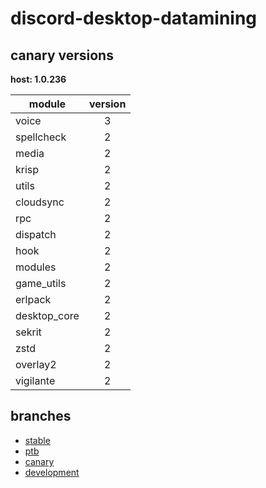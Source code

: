 # discord-desktop-datamining

## canary versions

**host: 1.0.236**

| module | version |
| ------ | :-----: |
| voice | 3 |
| spellcheck | 2 |
| media | 2 |
| krisp | 2 |
| utils | 2 |
| cloudsync | 2 |
| rpc | 2 |
| dispatch | 2 |
| hook | 2 |
| modules | 2 |
| game_utils | 2 |
| erlpack | 2 |
| desktop_core | 2 |
| sekrit | 2 |
| zstd | 2 |
| overlay2 | 2 |
| vigilante | 2 |

## branches

- [stable](https://github.com/OpenAsar/discord-desktop-datamining/tree/stable)
- [ptb](https://github.com/OpenAsar/discord-desktop-datamining/tree/ptb)
- [canary](https://github.com/OpenAsar/discord-desktop-datamining/tree/canary)
- [development](https://github.com/OpenAsar/discord-desktop-datamining/tree/development)